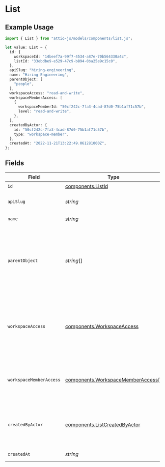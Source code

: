 # List

## Example Usage

```typescript
import { List } from "attio-js/models/components/list.js";

let value: List = {
  id: {
    workspaceId: "14beef7a-99f7-4534-a87e-70b564330a4c",
    listId: "33ebdbe9-e529-47c9-b894-0ba25e9c15c0",
  },
  apiSlug: "hiring-engineering",
  name: "Hiring Engineering",
  parentObject: [
    "people",
  ],
  workspaceAccess: "read-and-write",
  workspaceMemberAccess: [
    {
      workspaceMemberId: "50cf242c-7fa3-4cad-87d0-75b1af71c57b",
      level: "read-and-write",
    },
  ],
  createdByActor: {
    id: "50cf242c-7fa3-4cad-87d0-75b1af71c57b",
    type: "workspace-member",
  },
  createdAt: "2022-11-21T13:22:49.061281000Z",
};
```

## Fields

| Field                                                                                                                                                                                                                                                       | Type                                                                                                                                                                                                                                                        | Required                                                                                                                                                                                                                                                    | Description                                                                                                                                                                                                                                                 | Example                                                                                                                                                                                                                                                     |
| ----------------------------------------------------------------------------------------------------------------------------------------------------------------------------------------------------------------------------------------------------------- | ----------------------------------------------------------------------------------------------------------------------------------------------------------------------------------------------------------------------------------------------------------- | ----------------------------------------------------------------------------------------------------------------------------------------------------------------------------------------------------------------------------------------------------------- | ----------------------------------------------------------------------------------------------------------------------------------------------------------------------------------------------------------------------------------------------------------- | ----------------------------------------------------------------------------------------------------------------------------------------------------------------------------------------------------------------------------------------------------------- |
| `id`                                                                                                                                                                                                                                                        | [components.ListId](../../models/components/listid.md)                                                                                                                                                                                                      | :heavy_check_mark:                                                                                                                                                                                                                                          | N/A                                                                                                                                                                                                                                                         |                                                                                                                                                                                                                                                             |
| `apiSlug`                                                                                                                                                                                                                                                   | *string*                                                                                                                                                                                                                                                    | :heavy_check_mark:                                                                                                                                                                                                                                          | A human-readable slug for use in URLs and responses.                                                                                                                                                                                                        | hiring-engineering                                                                                                                                                                                                                                          |
| `name`                                                                                                                                                                                                                                                      | *string*                                                                                                                                                                                                                                                    | :heavy_check_mark:                                                                                                                                                                                                                                          | The name of the list, as viewed in the UI.                                                                                                                                                                                                                  | Hiring Engineering                                                                                                                                                                                                                                          |
| `parentObject`                                                                                                                                                                                                                                              | *string*[]                                                                                                                                                                                                                                                  | :heavy_check_mark:                                                                                                                                                                                                                                          | A UUID or slug to identify the allowed object type for records added to this list. All new Lists are expected to have exactly one parent object. However, some legacy lists may have multiple allowed parents so the return type of this field is an array. | [<br/>"people"<br/>]                                                                                                                                                                                                                                        |
| `workspaceAccess`                                                                                                                                                                                                                                           | [components.WorkspaceAccess](../../models/components/workspaceaccess.md)                                                                                                                                                                                    | :heavy_check_mark:                                                                                                                                                                                                                                          | The level of access granted to all members of the workspace for this list. `null` values represent a private list that only grants access to specific workspace members via the `workspace_member_access` property.                                         | read-and-write                                                                                                                                                                                                                                              |
| `workspaceMemberAccess`                                                                                                                                                                                                                                     | [components.WorkspaceMemberAccess](../../models/components/workspacememberaccess.md)[]                                                                                                                                                                      | :heavy_check_mark:                                                                                                                                                                                                                                          | The level of access granted to specific workspace members for this list. An empty array represents a list that has granted access to no workspace members.                                                                                                  |                                                                                                                                                                                                                                                             |
| `createdByActor`                                                                                                                                                                                                                                            | [components.ListCreatedByActor](../../models/components/listcreatedbyactor.md)                                                                                                                                                                              | :heavy_check_mark:                                                                                                                                                                                                                                          | The actor which created this list.                                                                                                                                                                                                                          | {<br/>"type": "workspace-member",<br/>"id": "50cf242c-7fa3-4cad-87d0-75b1af71c57b"<br/>}                                                                                                                                                                    |
| `createdAt`                                                                                                                                                                                                                                                 | *string*                                                                                                                                                                                                                                                    | :heavy_check_mark:                                                                                                                                                                                                                                          | When the list was created.                                                                                                                                                                                                                                  | 2022-11-21T13:22:49.061281000Z                                                                                                                                                                                                                              |